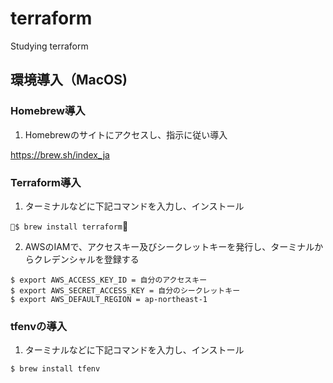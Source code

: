 # terraform
Studying terraform

## 環境導入（MacOS)
### Homebrew導入

1.  Homebrewのサイトにアクセスし、指示に従い導入

https://brew.sh/index_ja 

### Terraform導入

1. ターミナルなどに下記コマンドを入力し、インストール

```$ brew install terraform```

2. AWSのIAMで、アクセスキー及びシークレットキーを発行し、ターミナルからクレデンシャルを登録する

```
$ export AWS_ACCESS_KEY_ID = 自分のアクセスキー
$ export AWS_SECRET_ACCESS_KEY = 自分のシークレットキー
$ export AWS_DEFAULT_REGION = ap-northeast-1
```
### tfenvの導入

1. ターミナルなどに下記コマンドを入力し、インストール

```$ brew install tfenv```


